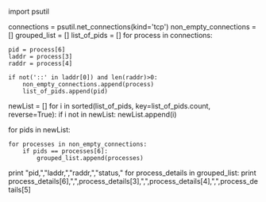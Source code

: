 import psutil

connections = psutil.net_connections(kind='tcp')
non_empty_connections = []
grouped_list = []
list_of_pids = []
for process in connections:

    pid = process[6]
    laddr = process[3]
    raddr = process[4]

    if not('::' in laddr[0]) and len(raddr)>0:
        non_empty_connections.append(process)
        list_of_pids.append(pid)

newList = []
for i in sorted(list_of_pids, key=list_of_pids.count, reverse=True):
    if i not in newList:
        newList.append(i)

for pids in newList:

    for processes in non_empty_connections:
        if pids == processes[6]:
            grouped_list.append(processes)

print "pid,","laddr,","raddr,","status,"
for process_details in grouped_list:
    print process_details[6],",",process_details[3],",",process_details[4],",",process_details[5]
